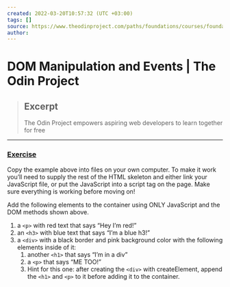 ```yaml
---
created: 2022-03-20T10:57:32 (UTC +03:00)
tags: []
source: https://www.theodinproject.com/paths/foundations/courses/foundations/lessons/dom-manipulation-and-events#exercise
author:
---
```


# DOM Manipulation and Events | The Odin Project

> ## Excerpt
>
> The Odin Project empowers aspiring web developers to learn together for free

---

### [Exercise](https://www.theodinproject.com/paths/foundations/courses/foundations/lessons/dom-manipulation-and-events#exercise)

Copy the example above into files on your own computer. To make it work you’ll need to supply the rest of the HTML skeleton and either link your JavaScript file, or put the JavaScript into a script tag on the page. Make sure everything is working before moving on!

Add the following elements to the container using ONLY JavaScript and the DOM methods shown above.

1.  a `<p>` with red text that says “Hey I’m red!”
2.  an `<h3>` with blue text that says “I’m a blue h3!”
3.  a `<div>` with a black border and pink background color with the following elements inside of it:
    1.  another `<h1>` that says “I’m in a div”
    2.  a `<p>` that says “ME TOO!”
    3.  Hint for this one: after creating the `<div>` with createElement, append the `<h1>` and `<p>` to it before adding it to the container.
